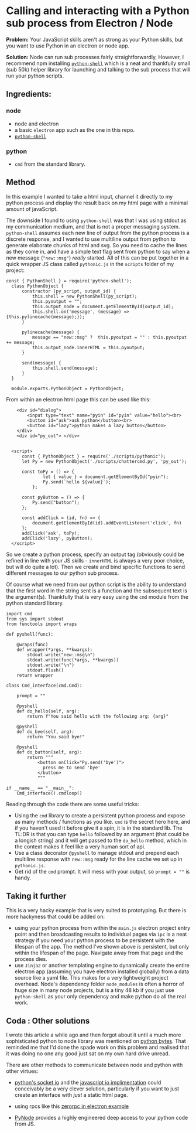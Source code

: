 # Calling and interacting with a Python sub process from Electron / Node

**Problem:** Your JavaScript skills aren't as strong as your Python skills, but you want to use Python in an electron or node app. 

**Solution:** Node can run sub processes fairly straightforwardly, However, I recommend npm installing [`python-shell`](https://www.npmjs.com/package/python-shell) which is a neat and thankfully small (sub 50k) helper library for launching and talking to the sub process that will run your python scripts. 

## Ingredients:

### node
- node and electron
- a basic `electron` app such as the one in this repo.
- [`python-shell`](https://www.npmjs.com/package/python-shell) 

### python
- `cmd` from the standard library.

## Method

In this example I wanted to take a html input, channel it directly to my python process and display the result back on my html page with a minimal amount of javaScript.

The downside I found to using `python-shell` was that I was using stdout as my communication medium, and that is not a proper messaging system. `python-shell` assumes each new line of output from the python process is a discrete response, and I wanted to use multiline output from python to generate elaborate chunks of html and svg. So you need to cache the lines as they come in, and have a simple text flag sent from python to say when a new message (`"new::msg"`) _really_ started. All of this can be put together in a quick wrapper JS class called `pythonic.js` in the `scripts` folder of my project:


    const { PythonShell } = require('python-shell');
      class PythonObject {
          constructor (py_script, output_id) {
              this.shell = new PythonShell(py_script);
              this.pyoutput = "";
              this.output_node = document.getElementById(output_id);
              this.shell.on('message', (message) => {this.pylinecache(message);});
          }

          pylinecache(message) {
              message == "new::msg" ?  this.pyoutput = "" : this.pyoutput += message;
              this.output_node.innerHTML = this.pyoutput;
          }
          
          send(message) {
              this.shell.send(message);
          }
      }
      
      module.exports.PythonObject = PythonObject;

From within an electron html page this can be used like this:


        <div id="dialog">
            <input type="text" name="pyin" id="pyin" value="hello"><br>
            <button id="ask">ask python</button><br>
            <button id="lazy">python makes a lazy button</button>
        </div>
        <div id="py_out"> </div>


      <script>
          const { PythonObject } = require('./scripts/pythonic');
          let Py = new PythonObject('./scripts/chattercmd.py', 'py_out');

          const toPy = () => {
                  let { value } = document.getElementById("pyin");
                  Py.send(`hello ${value}`);
              };

          const pyButton = () => {
              Py.send("button");
          };

          const addClick = (id, fn) => {
              document.getElementById(id).addEventListener('click', fn)
          };
          addClick('ask', toPy);
          addClick('lazy', pyButton);
      </script>

So we create a python process, specify an output tag (obviously could be refined in line with your JS skills - `innerHTML` is always a very poor choice, but will do quite a lot). Then we create and bind specific functions to send different messages to our python sub process.

Of course what we need from our python script is the ability to understand that the first word in the string sent is a function and the subsequent text is the argument(s). Thankfully that is very easy using the `cmd` module from the python standard library.


    import cmd
    from sys import stdout
    from functools import wraps

    def pyshell(func):

        @wraps(func)
        def wrapper(*args, **kwargs):
            stdout.write("new::msg\n")
            stdout.write(func(*args, **kwargs))
            stdout.write("\n")
            stdout.flush()
        return wrapper

    class Cmd_interface(cmd.Cmd):

        prompt = ""

        @pyshell
        def do_hello(self, arg):
            return f"You said hello with the following arg: {arg}"
        
        @pyshell    
        def do_bye(self, arg):
            return "You said bye!"

        @pyshell
        def do_button(self, arg):
            return """
                <button onClick="Py.send('bye')"> 
                  press me to send 'bye' 
                </button>
                """

    if __name__ == "__main__":
        Cmd_interface().cmdloop()

Reading through the code there are some useful tricks:

- Using the `cmd` library to create a persistent python process and expose as many methods / functions as you like. `cmd` is the secret hero here, and if you haven't used it before give it a spin, it is in the standard lib. The TL:DR is that you can type `hello` followed by an argument (that could be a longish string) and it will get passed to the `do_hello` method, which in the context makes it feel like a very human sort of api.
- Use a class decorator `@pyshell` to manage stdout and prepend each multiline response with `new::msg` ready for the line cache we set up in `pythonic.js`.
- Get rid of the `cmd` prompt. It will mess with your output, so `prompt = ""` is handy.

## Taking it further

This is a very hacky example that is very suited to prototyping. But there is more hackyness that could be added on:

- using your python process from within the `main.js` electron project entry point and then broadcasting results to individual pages via `ipc` is a neat strategy if you need your python process to be persistent with the lifespan of the app. The method I've shown above _is_ persistent, but only within the lifespan of the page. Navigate away from that page and the process dies.
- use `Jinja2` or another templating engine to dynamically create the entire electron app (assuming you have electron installed globally) from a data source like a yaml file. This makes for a very lightweight project overhead. Node's dependency folder `node_modules` is often a horror of huge size in many node projects, but is a tiny 48 kb if you just use `python-shell` as your only dependency and make python do all the real work. 

## Coda : Other solutions

I wrote this article a while ago and then forgot about it until a much more sophisticated python to node library was mentioned on [python bytes](https://pythonbytes.fm/episodes/show/151/certified-it-works-on-my-machine). That reminded me that I'd done the spade work on this problem and realised that it was doing no one any good just sat on my own hard drive unread.

There are other methods to communicate between node and python with other virtues: 
- [python's socket io](https://python-socketio.readthedocs.io/en/latest/intro.html#what-is-socket-io) and the [javascript io implimentation](https://socket.io/docs/) could conceivably be a very clever solution, particularly if you want to just create an interface with _just_ a static html page.

- using rpcs like this [zerorpc in electron example](https://github.com/pazrul/electron-zerorpc-example)
- [PyNode](https://thecodinginterface.com/blog/bridging-nodejs-and-python-with-pynode/) provides a highly engineered deep access to your python code from JS. 
